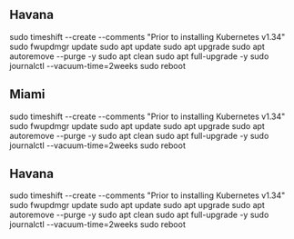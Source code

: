 
## Havana

sudo timeshift --create --comments "Prior to installing Kubernetes v1.34"
sudo fwupdmgr update
sudo apt update
sudo apt upgrade
sudo apt autoremove --purge -y
sudo apt clean
sudo apt full-upgrade -y
sudo journalctl --vacuum-time=2weeks
sudo reboot

## Miami

sudo timeshift --create --comments "Prior to installing Kubernetes v1.34"
sudo fwupdmgr update
sudo apt update
sudo apt upgrade
sudo apt autoremove --purge -y
sudo apt clean
sudo apt full-upgrade -y
sudo journalctl --vacuum-time=2weeks
sudo reboot

## Havana

sudo timeshift --create --comments "Prior to installing Kubernetes v1.34"
sudo fwupdmgr update
sudo apt update
sudo apt upgrade
sudo apt autoremove --purge -y
sudo apt clean
sudo apt full-upgrade -y
sudo journalctl --vacuum-time=2weeks
sudo reboot